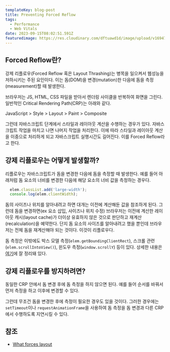 ```yaml
---
templateKey: blog-post
title: Preventing Forced Reflow
tags:
  - Performance
  - Web Vitals
date: 2023-09-15T08:02:51.591Z
featuredimage: https://res.cloudinary.com/dftuawd1d/image/upload/v1694765950/blog/bottleneck_lckryb.webp
---
```

## Forced Reflow란?

강제 리플로우(Forced Reflow 혹은 Layout Thrashing)는 병목을 일으켜서 웹성능을 저하시키는 주된 요인이다. 이는 돔(DOM)을 변경(mutation)한 다음에 돔을 측정(measurement)할 때 발생한다.

브라우저는 JS, HTML, CSS 파일을 받아서 렌더링 사이클을 반복하여 화면을 그린다. 일반적인 Critical Rendering Path(CRP)는 아래와 같다.

JavaScript > Style > Layout > Paint > Composite

그런데 자바스크립트 단계에서 스타일과 레이아웃 계산을 수행하는 경우가 있다. 자바스크립트 작업을 마치고 나면 나머지 작업을 처리한다. 이에 따라 스타일과 레이아웃 계산을 이중으로 처리하게 되고 자바스크립트 실행시간도 길어진다. 이를 Forced Reflow라고 한다.

## 강제 리플로우는 어떻게 발생할까?

리플로우는 자바스크립트가 돔을 변경한 다음에 돔을 측정할 때 발생한다. 예를 들어 아래처럼 돔 요소의 너비를 변경한 다음에 해당 요소의 너비 값을 측정하는 경우다.

```javascript
  elem.classList.add('large-width');
  console.log(elem.clientWidth);
```

돔의 사이즈나 위치를 알아내려고 하면 대개는 이전에 계산해둔 값을 참조하게 된다. 그런데 돔을 변경하면(ex 요소 삽입, 사이즈나 위치 수정) 브라우저는 이전에 계산한 레이아웃 캐시(layout cache)가 더이상 유효하지 않은 것으로 판단하고 재계산(recalculation)을 예약한다. 단지 돔 요소의 사이즈를 알아내려고 했을 뿐인데 브라우저는 전체 돔을 재계산해야 되는 것이다. 이것이 리플로우다.

돔 측정은 이밖에도 박스 모델 측정(`elem.getBoundingClientRect`), 스크롤 관련(`elem.scrollIntoView()`), 윈도우 측정(`window.scrollY`) 등이 있다. 상세한 내용은 [여기](https://gist.github.com/paulirish/5d52fb081b3570c81e3a)에 잘 정리돼 있다.

## 강제 리플로우를 방지하려면?
동일한 CRP 안에서 돔 변경 후에 돔 측정을 하지 않으면 된다. 예를 들어 순서를 바꿔서 먼저 측정을 하고 이후에 변경할 수 있다.

그런데 무조건 돔을 변경한 후에 측정이 필요한 경우도 있을 것이다. 그러한 경우에는 `setTimeout`이나 `requestAnimationFrame`을 사용하여 돔 측정을 돔 변경과 다른 CRP에서 수행하도록 지연시킬 수 있다.

## 참조
- [What forces layout](https://gist.github.com/paulirish/5d52fb081b3570c81e3a)